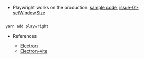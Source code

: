 - Playwright works on the production.
  [sample code](https://gist.github.com/2noScript/c72c599608cbd7110b14339e72eac8c3),
  [issue-01-setWindowSize](https://gist.github.com/2noScript/468b9e84caafe5c5dd63127e7662ab37)
```shell

yarn add playwright

```

- References

  - [Electron](https://www.electronjs.org)
  - [Electron-vite](https://electron-vite.org)
